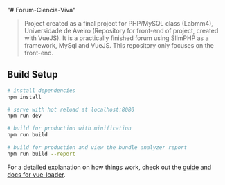 "# Forum-Ciencia-Viva" 

> Project created as a final project for PHP/MySQL class (Labmm4), Universidade de Aveiro (Repository for front-end of project, created with VueJS). It is a practically finished forum using SlimPHP as a framework, MySql and VueJS. This repository only focuses on the front-end.

## Build Setup

``` bash
# install dependencies
npm install

# serve with hot reload at localhost:8080
npm run dev

# build for production with minification
npm run build

# build for production and view the bundle analyzer report
npm run build --report
```

For a detailed explanation on how things work, check out the [guide](http://vuejs-templates.github.io/webpack/) and [docs for vue-loader](http://vuejs.github.io/vue-loader).

